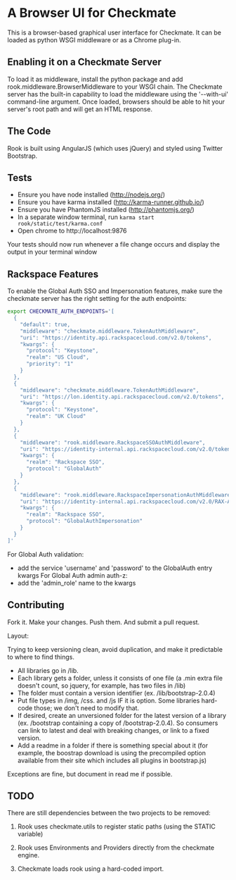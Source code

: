 A Browser UI for Checkmate
==========================

This is a browser-based graphical user interface for Checkmate. It can be loaded as python WSGI middleware or as a Chrome plug-in.


Enabling it on a Checkmate Server
---------------------------------
To load it as middleware, install the python package and add
rook.middleware.BrowserMiddleware to your WSGI chain. The Checkmate server has
the built-in capability to load the middleware using the '--with-ui'
command-line argument. Once loaded, browsers should be able to hit your
server's root path and will get an HTML response.


The Code
--------
Rook is built using AngularJS (which uses jQuery) and styled using Twitter
Bootstrap.

Tests
-----

* Ensure you have node installed (http://nodejs.org/)
* Ensure you have karma installed (http://karma-runner.github.io/)
* Ensure you have PhantomJS installed (http://phantomjs.org/)
* In a separate window terminal, run <code>karma start rook/static/test/karma.conf</code>
* Open chrome to http://localhost:9876

Your tests should now run whenever a file change occurs and display the
output in your terminal window

Rackspace Features
------------------

To enable the Global Auth SSO and Impersonation features, make sure the checkmate server has the right setting for the auth endpoints:

```bash
export CHECKMATE_AUTH_ENDPOINTS='[
  {
    "default": true,
    "middleware": "checkmate.middleware.TokenAuthMiddleware",
    "uri": "https://identity.api.rackspacecloud.com/v2.0/tokens",
    "kwargs": {
      "protocol": "Keystone",
      "realm": "US Cloud",
      "priority": "1"
    }
  },
  {
    "middleware": "checkmate.middleware.TokenAuthMiddleware",
    "uri": "https://lon.identity.api.rackspacecloud.com/v2.0/tokens",
    "kwargs": {
      "protocol": "Keystone",
      "realm": "UK Cloud"
    }
  },
  {
    "middleware": "rook.middleware.RackspaceSSOAuthMiddleware",
    "uri": "https://identity-internal.api.rackspacecloud.com/v2.0/tokens",
    "kwargs": {
      "realm": "Rackspace SSO",
      "protocol": "GlobalAuth"
    }
  },
  {
    "middleware": "rook.middleware.RackspaceImpersonationAuthMiddleware",
    "uri": "https://identity-internal.api.rackspacecloud.com/v2.0/RAX-AUTH/impersonation-tokens",
    "kwargs": {
      "realm": "Rackspace SSO",
      "protocol": "GlobalAuthImpersonation"
    }
  }
]'
```

For Global Auth validation:
- add the service 'username' and 'password' to the GlobalAuth entry kwargs
For Global Auth admin auth-z:
- add the 'admin_role' name to the kwargs


Contributing
------------
Fork it. Make your changes. Push them. And submit a pull request.

Layout:

Trying to keep versioning clean, avoid duplication, and make it predictable to
where to find things.

- All libraries go in /lib.
- Each library gets a folder, unless it consists of one file (a .min extra file
  doesn't count, so jquery, for example, has two files in /lib)
- The folder must contain a version identifier (ex. /lib/bootstrap-2.0.4)
- Put file types in /img, /css. and /js IF it is option. Some libraries
  hard-code those; we don't need to modify that.
- If desired, create an unversioned folder for the latest version of a library
  (ex. /bootstrap containing a copy of /bootstrap-2.0.4). So consumers can link
  to latest and deal with breaking changes, or link to a fixed version.
- Add a readme in a folder if there is something special about it (for example,
  the boostrap download is using the precompiled option available from their
  site which includes all plugins in bootstrap.js)

Exceptions are fine, but document in read me if possible.


TODO
----
There are still dependencies between the two projects to be removed:

1. Rook uses checkmate.utils to register static paths (using the STATIC variable)

2. Rook uses Environments and Providers directly from the checkmate engine.

3. Checkmate loads rook using a hard-coded import.
